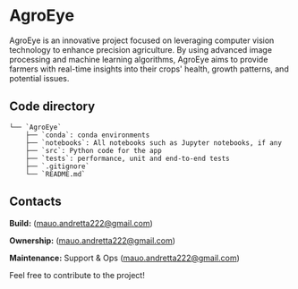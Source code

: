 # AgroEye
AgroEye is an innovative project focused on leveraging computer vision technology to enhance precision agriculture. By using advanced image processing and machine learning algorithms, AgroEye aims to provide farmers with real-time insights into their crops' health, growth patterns, and potential issues.
 
## Code directory
 
```
└── `AgroEye`
    ├── `conda`: conda environments
    ├── `notebooks`: All notebooks such as Jupyter notebooks, if any
    ├── `src`: Python code for the app
    ├── `tests`: performance, unit and end-to-end tests
    ├── `.gitignore`
    └── `README.md`
```
 
## Contacts
**Build:** (mauo.andretta222@gmail.com)
 
**Ownership:** (mauo.andretta222@gmail.com)
 
**Maintenance:** 
Support & Ops (mauo.andretta222@gmail.com)

Feel free to contribute to the project!
